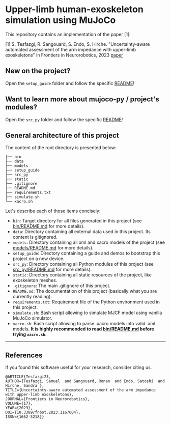# Upper-limb human-exoskeleton simulation using MuJoCo

This repository contains an implementation of the paper [1]:

[1] S. Tesfazgi, R. Sangouard, S. Endo, S. Hirche. "Uncertainty-aware automated assessment of the arm impedance with upper-limb exoskeletons" in Frontiers in Neurorobotics, 2023 [paper]([https://arxiv.org/abs/2405.08756](https://www.frontiersin.org/journals/neurorobotics/articles/10.3389/fnbot.2023.1167604/full))

## New on the project?

Open the `setup_guide` folder and follow the specific [README](setup_guide/README.md)!

## Want to learn more about mujoco-py / project's modules?

Open the `src_py` folder and follow the specific [README](src_py/README.md)!

## General architecture of this project

The content of the root directory is presented below:

    ├── bin
    ├── data
    ├── models
    ├── setup_guide
    ├── src_py
    ├── static
    ├── .gitignore
    ├── README.md
    ├── requirements.txt
    ├── simulate.sh
    └── xacro.sh

Let's describe each of those items concisely:

- `bin`: Target directory for all files generated in this project (see [bin/README.md](bin/README.md) for more details).
- `data`: Directory containing all external data used in this project. Its content is gitignored.
- `models`: Directory containing all xml and xacro models of the project (see [models/README.md](models/README.md) for more details).
- `setup_guide`: Directory containing a guide and demos to bootstrap this project on a new device.
- `src_py`: Directory containing all Python modules of this project (see [src_py/README.md](src_py/README.md) for more details).
- `static`: Directory containing all static resources of the project, like exoskeleton meshes.
- `.gitignore`: The main .gitignore of this project.
- `README.md`: The documentation of this project (basically what you are currently reading).
- `requirements.txt`: Requirement file of the Python environment used in this project.
- `simulate.sh`: Bash script allowing to simulate MJCF model using vanilla MuJoCo simulator.
- `xacro.sh`: Bash script allowing to parse .xacro models into valid .xml models. **It is highly recommended to read [bin/README.md](bin/README.md) before trying `xacro.sh`.**

---
## References
If you found this software useful for your research, consider citing us.
```
@ARTICLE{Tesfazgi23,
AUTHOR={Tesfazgi, Samuel  and Sangouard, Ronan  and Endo, Satoshi  and Hirche, Sandra },
TITLE={Uncertainty-aware automated assessment of the arm impedance with upper-limb exoskeletons},
JOURNAL={Frontiers in Neurorobotics},
VOLUME={17},
YEAR={2023},
DOI={10.3389/fnbot.2023.1167604},
ISSN={1662-5218}}
```
